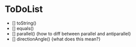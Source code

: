 # ToDoList

- [] toString()
- [] equals()
- [] parallel() {how to diff between parallel and antiparallel}
- [] directionAngle() {what does this mean?}